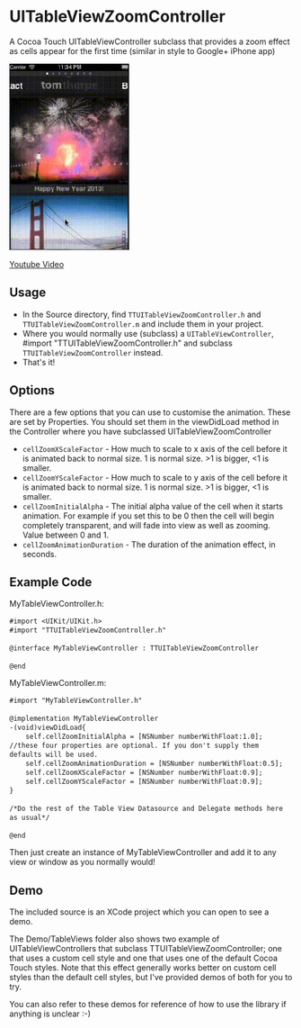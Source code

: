 UITableViewZoomController
=========================

A Cocoa Touch UITableViewController subclass that provides a zoom effect as cells appear for the first time (similar in style to Google+ iPhone app)

![Screenshot](screenshotDemo.gif)

[Youtube Video](http://www.youtube.com/watch?v=88l25kBV9so&feature=youtu.be "Youtube Video")

Usage
---
* In the Source directory, find `TTUITableViewZoomController.h` and `TTUITableViewZoomController.m` and include them in your project.
* Where you would normally use (subclass) a `UITableViewController`, #import "TTUITableViewZoomController.h" and subclass `TTUITableViewZoomController` instead.
* That's it!

Options
---
There are a few options that you can use to customise the animation. These are set by Properties. You should set them in the viewDidLoad method in the Controller where you have subclassed UITableViewZoomController 

* `cellZoomXScaleFactor` - How much to scale to x axis of the cell before it is animated back to normal size. 1 is normal size. >1 is bigger, <1 is smaller.
* `cellZoomYScaleFactor` - How much to scale to y axis of the cell before it is animated back to normal size. 1 is normal size. >1 is bigger, <1 is smaller.
* `cellZoomInitialAlpha` - The initial alpha value of the cell when it starts animation. For example if you set this to be 0 then the cell will begin completely transparent, and will fade into view as well as zooming. Value between 0 and 1.
* `cellZoomAnimationDuration` - The duration of the animation effect, in seconds. 

Example Code
---
MyTableViewController.h:
```  objc
#import <UIKit/UIKit.h>
#import "TTUITableViewZoomController.h"

@interface MyTableViewController : TTUITableViewZoomController

@end
```
MyTableViewController.m:
```  objc
#import "MyTableViewController.h"

@implementation MyTableViewController
-(void)viewDidLoad{
    self.cellZoomInitialAlpha = [NSNumber numberWithFloat:1.0]; //these four properties are optional. If you don't supply them defaults will be used.
    self.cellZoomAnimationDuration = [NSNumber numberWithFloat:0.5];
    self.cellZoomXScaleFactor = [NSNumber numberWithFloat:0.9];
    self.cellZoomYScaleFactor = [NSNumber numberWithFloat:0.9];
}

/*Do the rest of the Table View Datasource and Delegate methods here as usual*/

@end
```

Then just create an instance of MyTableViewController and add it to any view or window as you normally would!

Demo
---
The included source is an XCode project which you can open to see a demo.

The Demo/TableViews folder also shows two example of UITableViewControllers that subclass TTUITableViewZoomController; one that uses a custom cell style and one that uses one of the default Cocoa Touch styles. Note that this effect generally works better on custom cell styles than the default cell styles, but I've provided demos of both for you to try.

You can also refer to these demos for reference of how to use the library if anything is unclear :-)
